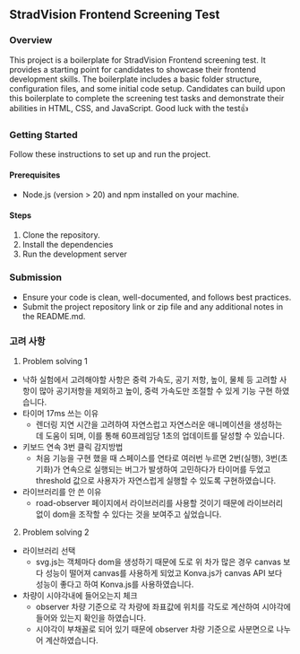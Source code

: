 ## StradVision Frontend Screening Test

### Overview

This project is a boilerplate for StradVision Frontend screening test. It provides a starting point for candidates to showcase their frontend development skills. The boilerplate includes a basic folder structure, configuration files, and some initial code setup. Candidates can build upon this boilerplate to complete the screening test tasks and demonstrate their abilities in HTML, CSS, and JavaScript. Good luck with the test👍

### Getting Started

Follow these instructions to set up and run the project.

#### Prerequisites

- Node.js (version > 20) and npm installed on your machine.

#### Steps

1. Clone the repository.
2. Install the dependencies
3. Run the development server

### Submission

- Ensure your code is clean, well-documented, and follows best practices.
- Submit the project repository link or zip file and any additional notes in the README.md.

### 고려 사항

1. Problem solving 1

- 낙하 실험에서 고려해야할 사항은 중력 가속도, 공기 저항, 높이, 물체 등 고려할 사항이 많아 공기저항을 제외하고 높이, 중력 가속도만 조절할 수 있게 기능 구현 하였습니다.
- 타이머 17ms 쓰는 이유
  - 렌더링 지연 시간을 고려하여 자연스럽고 자연스러운 애니메이션을 생성하는 데 도움이 되며, 이를 통해 60프레임당 1초의 업데이트를 달성할 수 있습니다.
- 키보드 연속 3번 클릭 감지방법
  - 처음 기능을 구현 했을 때 스페이스를 연타로 여러번 누르면 2번(실행), 3번(초기화)가 연속으로 실행되는 버그가 발생하여 고민하다가 타이머를 두었고 threshold 값으로 사용자가 자연스럽게 실행할 수 있도록 구현하였습니다.
- 라이브러리를 안 쓴 이유
  - road-observer 페이지에서 라이브러리를 사용할 것이기 때문에 라이브러리 없이 dom을 조작할 수 있다는 것을 보여주고 싶었습니다.

2. Problem solving 2
- 라이브러리 선택
   - svg.js는 객체마다 dom을 생성하기 때문에 도로 위 차가 많은 경우 canvas 보다 성능이 떨어져 canvas를 사용하게 되었고 Konva.js가 canvas API 보다 성능이 좋다고 하여 Konva.js를 사용하였습니다.
- 차량이 시야각내에 들어오는지 체크
   - observer 차량 기준으로 각 차량에 좌표값에 위치를 각도로 계산하여 시야각에 들어와 있는지 확인을 하였습니다.
   - 시야각이 부채꼴로 되어 있기 때문에 observer 차량 기준으로 사분면으로 나누어 계산하였습니다.
